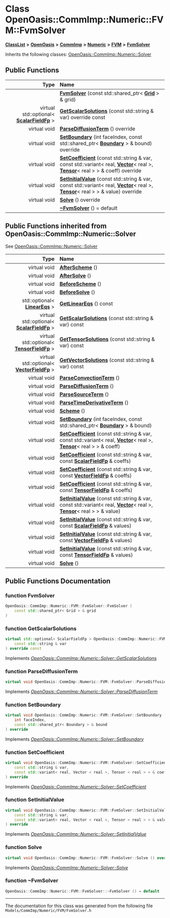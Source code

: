 

# Class OpenOasis::CommImp::Numeric::FVM::FvmSolver



[**ClassList**](annotated.md) **>** [**OpenOasis**](namespace_open_oasis.md) **>** [**CommImp**](namespace_open_oasis_1_1_comm_imp.md) **>** [**Numeric**](namespace_open_oasis_1_1_comm_imp_1_1_numeric.md) **>** [**FVM**](namespace_open_oasis_1_1_comm_imp_1_1_numeric_1_1_f_v_m.md) **>** [**FvmSolver**](class_open_oasis_1_1_comm_imp_1_1_numeric_1_1_f_v_m_1_1_fvm_solver.md)








Inherits the following classes: [OpenOasis::CommImp::Numeric::Solver](class_open_oasis_1_1_comm_imp_1_1_numeric_1_1_solver.md)






















































## Public Functions

| Type | Name |
| ---: | :--- |
|   | [**FvmSolver**](#function-fvmsolver) (const std::shared\_ptr&lt; [**Grid**](class_open_oasis_1_1_comm_imp_1_1_spatial_1_1_grid.md) &gt; & grid) <br> |
| virtual std::optional&lt; [**ScalarFieldFp**](class_open_oasis_1_1_comm_imp_1_1_numeric_1_1_scalar_field.md) &gt; | [**GetScalarSolutions**](#function-getscalarsolutions) (const std::string & var) override const<br> |
| virtual void | [**ParseDiffusionTerm**](#function-parsediffusionterm) () override<br> |
| virtual void | [**SetBoundary**](#function-setboundary) (int faceIndex, const std::shared\_ptr&lt; [**Boundary**](class_open_oasis_1_1_comm_imp_1_1_numeric_1_1_boundary.md) &gt; & bound) override<br> |
| virtual void | [**SetCoefficient**](#function-setcoefficient) (const std::string & var, const std::variant&lt; real, [**Vector**](class_open_oasis_1_1_comm_imp_1_1_numeric_1_1_vector.md)&lt; real &gt;, [**Tensor**](class_open_oasis_1_1_comm_imp_1_1_numeric_1_1_tensor.md)&lt; real &gt; &gt; & coeff) override<br> |
| virtual void | [**SetInitialValue**](#function-setinitialvalue) (const std::string & var, const std::variant&lt; real, [**Vector**](class_open_oasis_1_1_comm_imp_1_1_numeric_1_1_vector.md)&lt; real &gt;, [**Tensor**](class_open_oasis_1_1_comm_imp_1_1_numeric_1_1_tensor.md)&lt; real &gt; &gt; & value) override<br> |
| virtual void | [**Solve**](#function-solve) () override<br> |
|   | [**~FvmSolver**](#function-fvmsolver) () = default<br> |


## Public Functions inherited from OpenOasis::CommImp::Numeric::Solver

See [OpenOasis::CommImp::Numeric::Solver](class_open_oasis_1_1_comm_imp_1_1_numeric_1_1_solver.md)

| Type | Name |
| ---: | :--- |
| virtual void | [**AfterScheme**](#function-afterscheme) () <br> |
| virtual void | [**AfterSolve**](#function-aftersolve) () <br> |
| virtual void | [**BeforeScheme**](#function-beforescheme) () <br> |
| virtual void | [**BeforeSolve**](#function-beforesolve) () <br> |
|  std::optional&lt; [**LinearEqs**](namespace_open_oasis_1_1_comm_imp_1_1_numeric.md#typedef-lineareqs) &gt; | [**GetLinearEqs**](#function-getlineareqs) () const<br> |
| virtual std::optional&lt; [**ScalarFieldFp**](class_open_oasis_1_1_comm_imp_1_1_numeric_1_1_scalar_field.md) &gt; | [**GetScalarSolutions**](#function-getscalarsolutions) (const std::string & var) const<br> |
| virtual std::optional&lt; [**TensorFieldFp**](class_open_oasis_1_1_comm_imp_1_1_numeric_1_1_tensor_field.md) &gt; | [**GetTensorSolutions**](#function-gettensorsolutions) (const std::string & var) const<br> |
| virtual std::optional&lt; [**VectorFieldFp**](class_open_oasis_1_1_comm_imp_1_1_numeric_1_1_vector_field.md) &gt; | [**GetVectorSolutions**](#function-getvectorsolutions) (const std::string & var) const<br> |
| virtual void | [**ParseConvectionTerm**](#function-parseconvectionterm) () <br> |
| virtual void | [**ParseDiffusionTerm**](#function-parsediffusionterm) () <br> |
| virtual void | [**ParseSourceTerm**](#function-parsesourceterm) () <br> |
| virtual void | [**ParseTimeDerivativeTerm**](#function-parsetimederivativeterm) () <br> |
| virtual void | [**Scheme**](#function-scheme) () <br> |
| virtual void | [**SetBoundary**](#function-setboundary) (int faceIndex, const std::shared\_ptr&lt; [**Boundary**](class_open_oasis_1_1_comm_imp_1_1_numeric_1_1_boundary.md) &gt; & bound) <br> |
| virtual void | [**SetCoefficient**](#function-setcoefficient-14) (const std::string & var, const std::variant&lt; real, [**Vector**](class_open_oasis_1_1_comm_imp_1_1_numeric_1_1_vector.md)&lt; real &gt;, [**Tensor**](class_open_oasis_1_1_comm_imp_1_1_numeric_1_1_tensor.md)&lt; real &gt; &gt; & coeff) <br> |
| virtual void | [**SetCoefficient**](#function-setcoefficient-24) (const std::string & var, const [**ScalarFieldFp**](class_open_oasis_1_1_comm_imp_1_1_numeric_1_1_scalar_field.md) & coeffs) <br> |
| virtual void | [**SetCoefficient**](#function-setcoefficient-34) (const std::string & var, const [**VectorFieldFp**](class_open_oasis_1_1_comm_imp_1_1_numeric_1_1_vector_field.md) & coeffs) <br> |
| virtual void | [**SetCoefficient**](#function-setcoefficient-44) (const std::string & var, const [**TensorFieldFp**](class_open_oasis_1_1_comm_imp_1_1_numeric_1_1_tensor_field.md) & coeffs) <br> |
| virtual void | [**SetInitialValue**](#function-setinitialvalue-14) (const std::string & var, const std::variant&lt; real, [**Vector**](class_open_oasis_1_1_comm_imp_1_1_numeric_1_1_vector.md)&lt; real &gt;, [**Tensor**](class_open_oasis_1_1_comm_imp_1_1_numeric_1_1_tensor.md)&lt; real &gt; &gt; & value) <br> |
| virtual void | [**SetInitialValue**](#function-setinitialvalue-24) (const std::string & var, const [**ScalarFieldFp**](class_open_oasis_1_1_comm_imp_1_1_numeric_1_1_scalar_field.md) & values) <br> |
| virtual void | [**SetInitialValue**](#function-setinitialvalue-34) (const std::string & var, const [**VectorFieldFp**](class_open_oasis_1_1_comm_imp_1_1_numeric_1_1_vector_field.md) & values) <br> |
| virtual void | [**SetInitialValue**](#function-setinitialvalue-44) (const std::string & var, const [**TensorFieldFp**](class_open_oasis_1_1_comm_imp_1_1_numeric_1_1_tensor_field.md) & values) <br> |
| virtual void | [**Solve**](#function-solve) () <br> |






















































## Public Functions Documentation




### function FvmSolver 

```C++
OpenOasis::CommImp::Numeric::FVM::FvmSolver::FvmSolver (
    const std::shared_ptr< Grid > & grid
) 
```






### function GetScalarSolutions 

```C++
virtual std::optional< ScalarFieldFp > OpenOasis::CommImp::Numeric::FVM::FvmSolver::GetScalarSolutions (
    const std::string & var
) override const
```



Implements [*OpenOasis::CommImp::Numeric::Solver::GetScalarSolutions*](class_open_oasis_1_1_comm_imp_1_1_numeric_1_1_solver.md#function-getscalarsolutions)




### function ParseDiffusionTerm 

```C++
virtual void OpenOasis::CommImp::Numeric::FVM::FvmSolver::ParseDiffusionTerm () override
```



Implements [*OpenOasis::CommImp::Numeric::Solver::ParseDiffusionTerm*](class_open_oasis_1_1_comm_imp_1_1_numeric_1_1_solver.md#function-parsediffusionterm)




### function SetBoundary 

```C++
virtual void OpenOasis::CommImp::Numeric::FVM::FvmSolver::SetBoundary (
    int faceIndex,
    const std::shared_ptr< Boundary > & bound
) override
```



Implements [*OpenOasis::CommImp::Numeric::Solver::SetBoundary*](class_open_oasis_1_1_comm_imp_1_1_numeric_1_1_solver.md#function-setboundary)




### function SetCoefficient 

```C++
virtual void OpenOasis::CommImp::Numeric::FVM::FvmSolver::SetCoefficient (
    const std::string & var,
    const std::variant< real, Vector < real >, Tensor < real > > & coeff
) override
```



Implements [*OpenOasis::CommImp::Numeric::Solver::SetCoefficient*](class_open_oasis_1_1_comm_imp_1_1_numeric_1_1_solver.md#function-setcoefficient-14)




### function SetInitialValue 

```C++
virtual void OpenOasis::CommImp::Numeric::FVM::FvmSolver::SetInitialValue (
    const std::string & var,
    const std::variant< real, Vector < real >, Tensor < real > > & value
) override
```



Implements [*OpenOasis::CommImp::Numeric::Solver::SetInitialValue*](class_open_oasis_1_1_comm_imp_1_1_numeric_1_1_solver.md#function-setinitialvalue-14)




### function Solve 

```C++
virtual void OpenOasis::CommImp::Numeric::FVM::FvmSolver::Solve () override
```



Implements [*OpenOasis::CommImp::Numeric::Solver::Solve*](class_open_oasis_1_1_comm_imp_1_1_numeric_1_1_solver.md#function-solve)




### function ~FvmSolver 

```C++
OpenOasis::CommImp::Numeric::FVM::FvmSolver::~FvmSolver () = default
```




------------------------------
The documentation for this class was generated from the following file `Models/CommImp/Numeric/FVM/FvmSolver.h`


